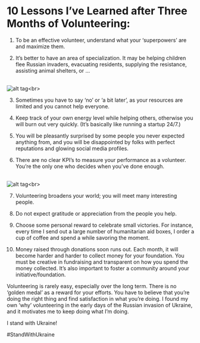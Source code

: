 # 10 Lessons I’ve Learned after Three Months of Volunteering:

1. To be an effective volunteer, understand what your ‘superpowers’ are and maximize them.

2. It’s better to have an area of specialization. It may be helping children flee Russian invaders, evacuating residents, supplying the resistance, assisting animal shelters, or … 

<br>![alt tag](https://d2g8igdw686xgo.cloudfront.net/64974119_165117772687750_r.)<br>

3. Sometimes you have to say ‘no’ or ‘a bit later’, as your resources are limited and you cannot help everyone. 

4. Keep track of your own energy level while helping others, otherwise you will burn out very quickly. (It’s basically like running a startup 24/7.)

5. You will be pleasantly surprised by some people you never expected anything from, and you will be disappointed by folks with perfect reputations and glowing social media profiles. 

6. There are no clear KPI’s to measure your performance as a volunteer. You’re the only one who decides when you’ve done enough.

<br>![alt tag](https://d2g8igdw686xgo.cloudfront.net/64974119_1651177773938246_r.)<br>

7. Volunteering broadens your world; you will meet many interesting people.

8. Do not expect gratitude or appreciation from the people you help.

9. Choose some personal reward to celebrate small victories. For instance, every time I send out a large number of humanitarian aid boxes, I order a cup of coffee and spend a while savoring the moment.

11. Money raised through donations soon runs out. Each month, it will become harder and harder to collect money for your foundation. You must be creative in fundraising and transparent on how you spend the money collected. It’s also important to foster a community around your initiative/foundation.  

Volunteering is rarely easy, especially over the long term. There is no ‘golden medal’ as a reward for your efforts. You have to believe that you’re doing the right thing and find satisfaction in what you’re doing.  I found my own ‘why’ volunteering in the early days of the Russian invasion of Ukraine, and it motivates me to keep doing what I’m doing.  

I stand with Ukraine! 

#StandWithUkraine
